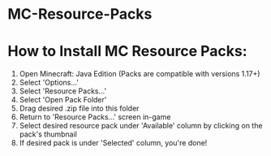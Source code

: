 # MC-Resource-Packs

How to Install MC Resource Packs:
===========================================
1) Open Minecraft: Java Edition (Packs are compatible with versions 1.17+)
2) Select 'Options...'
3) Select 'Resource Packs...'
4) Select 'Open Pack Folder'
5) Drag desired .zip file into this folder
6) Return to 'Resource Packs...' screen in-game
7) Select desired resource pack under 'Available' column by clicking on the pack's thumbnail
8) If desired pack is under 'Selected' column, you're done!
